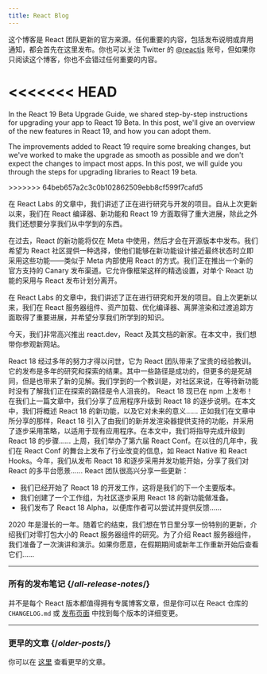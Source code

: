 ```yaml
---
title: React Blog
---
```


<Intro>

这个博客是 React 团队更新的官方来源。任何重要的内容，包括发布说明或弃用通知，都会首先在这里发布。你也可以关注 Twitter 的 [@reactjs](https://twitter.com/reactjs) 账号，但如果你只阅读这个博客，你也不会错过任何重要的内容。

</Intro>

<div className="sm:-mx-5 flex flex-col gap-5 mt-12">

<<<<<<< HEAD
<BlogCard title="React Labs：我们正在努力的方向——2024 年 2 月" date="February 15, 2024" url="/blog/2024/02/15/react-labs-what-we-have-been-working-on-february-2024">
=======
<BlogCard title="React 19 Beta " date="April 25, 2024" url="/blog/2024/04/25/react-19">

In the React 19 Beta Upgrade Guide, we shared step-by-step instructions for upgrading your app to React 19 Beta. In this post, we'll give an overview of the new features in React 19, and how you can adopt them.

</BlogCard>

<BlogCard title="React 19 Beta Upgrade Guide" date="April 25, 2024" url="/blog/2024/04/25/react-19-upgrade-guide">

The improvements added to React 19 require some breaking changes, but we've worked to make the upgrade as smooth as possible and we don't expect the changes to impact most apps. In this post, we will guide you through the steps for upgrading libraries to React 19 beta.

</BlogCard>

<BlogCard title="React Labs: What We've Been Working On – February 2024" date="February 15, 2024" url="/blog/2024/02/15/react-labs-what-we-have-been-working-on-february-2024">
>>>>>>> 64beb657a2c3c0b102862509ebb8cf599f7cafd5

在 React Labs 的文章中，我们讲述了正在进行研究与开发的项目。自从上次更新以来，我们在 React 编译器、新功能和 React 19 方面取得了重大进展，除此之外我们还想要分享我们从中学到的东西。

</BlogCard>

<BlogCard title="React Canaries：在 Meta 之外逐步推出新功能" date="May 3, 2023" url="/blog/2023/05/03/react-canaries">

在过去，React 的新功能将仅在 Meta 中使用，然后才会在开源版本中发布。我们希望为 React 社区提供一种选择，使他们能够在新功能设计接近最终状态时立即采用这些功能——类似于 Meta 内部使用 React 的方式。我们正在推出一个新的官方支持的 Canary 发布渠道。它允许像框架这样的精选设置，对单个 React 功能的采用与 React 发布计划分离开。

</BlogCard>

<BlogCard title="React Labs：我们正在努力的方向——2023 年 3 月" date="2023 年 3 月 22 日" url="/blog/2023/03/22/react-labs-what-we-have-been-working-on-march-2023">

在 React Labs 的文章中，我们讲述了正在进行研究和开发的项目。自上次更新以来，我们在 React 服务器组件、资产加载、优化编译器、离屏渲染和过渡追踪方面取得了重要进展，并希望分享我们所学到的知识。

</BlogCard>


<BlogCard title="介绍 react.dev" date="2023 年 3 月 16 日" url="/blog/2023/03/16/introducing-react-dev">

今天，我们非常高兴推出 react.dev，React 及其文档的新家。在本文中，我们想带你参观新网站。

</BlogCard>


<BlogCard title="React Labs：我们正在努力的方向——2022 年 6 月" date="2022 年 6 月 15 日" url="/blog/2022/06/15/react-labs-what-we-have-been-working-on-june-2022">
React 18 经过多年的努力才得以问世，它为 React 团队带来了宝贵的经验教训。它的发布是多年的研究和探索的结果。其中一些路径是成功的，但更多的是死胡同，但是也带来了新的见解。我们学到的一个教训是，对社区来说，在等待新功能时没有了解我们正在探索的路径是令人沮丧的。
</BlogCard>

<BlogCard title="React v18.0" date="2022 年 3 月 29 日" url="/blog/2022/03/29/react-v18">
React 18 现已在 npm 上发布！在我们上一篇文章中，我们分享了应用程序升级到 React 18 的逐步说明。在本文中，我们将概述 React 18 的新功能，以及它对未来的意义……
</BlogCard>

<BlogCard title="如何升级到 React 18" date="2022 年 3 月 8 日" url="/blog/2022/03/08/react-18-upgrade-guide">
正如我们在文章中所分享的那样，React 18 引入了由我们的新并发渲染器提供支持的功能，并采用了逐步采用策略，以适用于现有应用程序。在本文中，我们将指导完成升级到 React 18 的步骤……
</BlogCard>

<BlogCard title="回顾 React Conf 2021" date="2021 年 12 月 17 日" url="/blog/2021/12/17/react-conf-2021-recap">
上周，我们举办了第六届 React Conf。在以往的几年中，我们在 React Conf 的舞台上发布了行业改变的信息，如 React Native 和 React Hooks。今年，我们从发布 React 18 和逐步采用并发功能开始，分享了我们对 React 的多平台愿景……
</BlogCard>

<BlogCard title="React 18 的有关计划" date="2021 年 6 月 8 日" url="/blog/2021/06/08/the-plan-for-react-18">
React 团队很高兴分享一些更新：

- 我们已经开始了 React 18 的开发工作，这将是我们的下一个主要版本。
- 我们创建了一个工作组，为社区逐步采用 React 18 的新功能做准备。
- 我们发布了 React 18 Alpha，以便库作者可以尝试并提供反馈……
</BlogCard>

<BlogCard title="介绍零打包大小的 React 服务器组件" date="2020 年 12 月 21 日" url="/blog/2020/12/21/data-fetching-with-react-server-components">
2020 年是漫长的一年。随着它的结束，我们想在节日里分享一份特别的更新，介绍我们对零打包大小的 React 服务器组件的研究。为了介绍 React 服务器组件，我们准备了一次演讲和演示。如果你愿意，在假期期间或新年工作重新开始后查看它们……
</BlogCard>

</div>

---

### 所有的发布笔记 {/*all-release-notes*/}

并不是每个 React 版本都值得拥有专属博客文章，但是你可以在 React 仓库的 `CHANGELOG.md` 或 [发布页面](https://github.com/facebook/react/releases) 中找到每个版本的详细变更。

---

### 更早的文章 {/*older-posts*/}

你可以在 [这里](https://reactjs.org/blog/all.html) 查看更早的文章。

<div className="h-12"></div>
